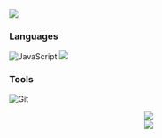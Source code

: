 <img src="https://capsule-render.vercel.app/api?type=waving&color=auto&height=200&section=header&text=Hi,&nbsp;I'm&nbsp;Yunjin!&fontSize=90" />

### Languages
![JavaScript](https://img.shields.io/badge/JavaScript-F7DF1E.svg?&style=for-the-badge&logo=JavaScript&logoColor=white)
<img src="https://img.shields.io/badge/Node.js-339933?style=for-the-badge&logo=Node.js&logoColor=white">

### Tools
![Git](https://img.shields.io/badge/Git-F05032.svg?&style=for-the-badge&logo=Git&logoColor=white)

<div align="center"><img src="https://github-readme-stats.vercel.app/api/top-langs/?username=SoohyungSeo&layout=compact">	</div>	<div align="center"><img src="https://github-readme-stats.vercel.app/api?username=Yunjin&theme=tokyonight&show_icons=true"> </div>
